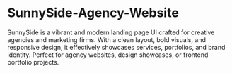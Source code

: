 # SunnySide-Agency-Website
SunnySide is a vibrant and modern landing page UI crafted for creative agencies and marketing firms. With a clean layout, bold visuals, and responsive design, it effectively showcases services, portfolios, and brand identity. Perfect for agency websites, design showcases, or frontend portfolio projects.
